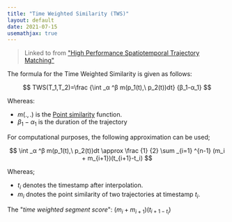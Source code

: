 ```yaml
---
title: "Time Weighted Similarity (TWS)"
layout: default
date: 2021-07-15
usemathjax: true
---
```


> Linked to from ["High Performance Spatiotemporal Trajectory Matching"](./index)

The formula for the Time Weighted Similarity is given as follows:

$$
TWS(T_1,T_2)=\frac {\int _α ^β m(p_1(t),\ p_2(t))dt} {β_1-α_1}
$$

Whereas:
- $m(.,.)$ is the [Point similarity](./point-similarity) function.
- $β_1-α_1$ is the duration of the trajectory

For computational purposes, the following approximation can be used;

$$
\int _α ^β m(p_1(t),\ p_2(t))dt \approx \frac {1} {2} \sum _{i=1} ^{n-1} (m_i + m_{i+1})(t_{i+1}-t_i)
$$

Whereas;
- $t_i$ denotes the timestamp after interpolation.
- $m_i$ dnotes the point similarity of two trajectories at timestamp $t_i$.

The "*time weighted segment score*": $(m_i+m_{i+1})(t_{i+1-t_i})$
